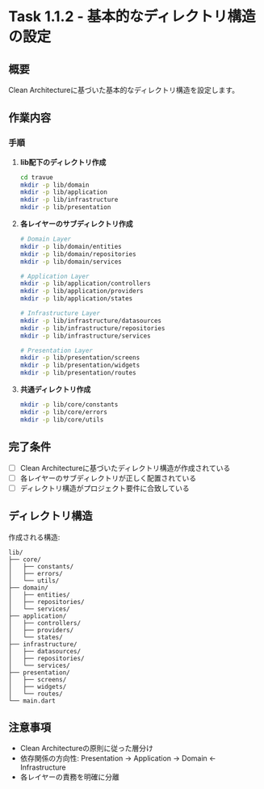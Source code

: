 # Task 1.1.2 - 基本的なディレクトリ構造の設定

## 概要

Clean Architectureに基づいた基本的なディレクトリ構造を設定します。

## 作業内容

### 手順

1. **lib配下のディレクトリ作成**
   ```bash
   cd travue
   mkdir -p lib/domain
   mkdir -p lib/application
   mkdir -p lib/infrastructure
   mkdir -p lib/presentation
   ```

2. **各レイヤーのサブディレクトリ作成**
   ```bash
   # Domain Layer
   mkdir -p lib/domain/entities
   mkdir -p lib/domain/repositories
   mkdir -p lib/domain/services
   
   # Application Layer
   mkdir -p lib/application/controllers
   mkdir -p lib/application/providers
   mkdir -p lib/application/states
   
   # Infrastructure Layer
   mkdir -p lib/infrastructure/datasources
   mkdir -p lib/infrastructure/repositories
   mkdir -p lib/infrastructure/services
   
   # Presentation Layer
   mkdir -p lib/presentation/screens
   mkdir -p lib/presentation/widgets
   mkdir -p lib/presentation/routes
   ```

3. **共通ディレクトリ作成**
   ```bash
   mkdir -p lib/core/constants
   mkdir -p lib/core/errors
   mkdir -p lib/core/utils
   ```

## 完了条件

- [ ] Clean Architectureに基づいたディレクトリ構造が作成されている
- [ ] 各レイヤーのサブディレクトリが正しく配置されている
- [ ] ディレクトリ構造がプロジェクト要件に合致している

## ディレクトリ構造

作成される構造:
```
lib/
├── core/
│   ├── constants/
│   ├── errors/
│   └── utils/
├── domain/
│   ├── entities/
│   ├── repositories/
│   └── services/
├── application/
│   ├── controllers/
│   ├── providers/
│   └── states/
├── infrastructure/
│   ├── datasources/
│   ├── repositories/
│   └── services/
├── presentation/
│   ├── screens/
│   ├── widgets/
│   └── routes/
└── main.dart
```

## 注意事項

- Clean Architectureの原則に従った層分け
- 依存関係の方向性: Presentation → Application → Domain ← Infrastructure
- 各レイヤーの責務を明確に分離